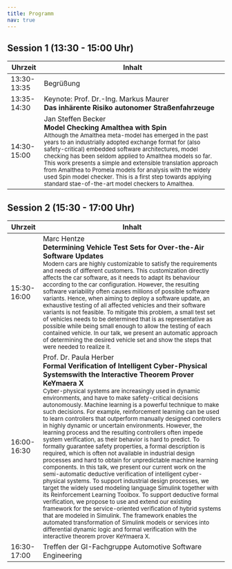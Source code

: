 ```yaml
---
title: Programm
nav: true
---
```




## Session 1 (13:30 - 15:00 Uhr)

| Uhrzeit | Inhalt
|-|-
| 13:30-13:35 | Begrüßung
| 13:35-14:30 | Keynote: Prof. Dr.-Ing. Markus Maurer <br/>  **Das inhärente Risiko autonomer Straßenfahrzeuge**
| 14:30-15:00 | Jan Steffen Becker <br/> **Model Checking Amalthea with Spin** <br/> <sup>Although the Amalthea meta-model has emerged in the past years to an industrially adopted exchange format for (also safety-critical) embedded software architectures, model checking has been seldom applied to Amalthea models so far. This work presents a simple and extensible translation approach from Amalthea to Promela models for analysis with the widely used Spin model checker. This is a first step towards applying standard stae-of-the-art model checkers to Amalthea.<sup>

## Session 2 (15:30 - 17:00 Uhr)

| Uhrzeit | Inhalt
|-|-
| 15:30- 16:00 | Marc Hentze <br/> **Determining Vehicle Test Sets for Over-the-Air Software Updates** <br/> <sup>Modern cars are highly customizable to satisfy the requirements and needs of different customers. This customization directly affects the car software, as it needs to adapt its behaviour according to the car configuration. However, the resulting software variability often causes millions of possible software variants. Hence, when aiming to deploy a software update, an exhaustive testing of all affected vehicles and their software variants is not feasible. To mitigate this problem, a small test set of vehicles needs to be determined that is as representative as possible while being small enough to allow the testing of each contained vehicle. In our talk, we present an automatic approach of determining the desired vehicle set and show the steps that were needed to realize it.<sup>
| 16:00-16:30 | Prof. Dr. Paula Herber <br/> **Formal Verification of Intelligent Cyber-Physical Systemswith the Interactive Theorem Prover KeYmaera X** <br/> <sup>Cyber-physical systems are increasingly used in dynamic environments, and have to make safety-critical decisions autonomously. Machine learning is a powerful technique to make such decisions. For example, reinforcement learning can be used to learn controllers that outperform manually designed controllers in highly dynamic or uncertain environments. However, the learning process and the resulting controllers often impede system verification, as their behavior is hard to predict. To formally guarantee safety properties, a formal description is required, which is often not available in industrial design processes and hard to obtain for unpredictable machine learning components. In this talk, we present our current work on the semi-automatic deductive verification of intelligent cyber-physical systems. To support industrial design processes, we target the widely used modeling language Simulink together with its Reinforcement Learning Toolbox. To support deductive formal verification, we propose to use and extend our existing framework for the service-oriented verification of hybrid systems that are modeled in Simulink. The framework enables the automated transformation of Simulink models or services into differential dynamic logic and formal verification with the interactive theorem prover KeYmaera X.<sup>
| 16:30-17:00 | Treffen der GI-Fachgruppe Automotive Software Engineering
